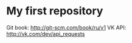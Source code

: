 # My first repository

Git book: http://git-scm.com/book/ru/v1 
VK API:   http://vk.com/dev/api_requests

